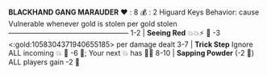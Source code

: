 __**BLACKHAND GANG MARAUDER**__
❤️ : 8
💰 : 2 Higuard Keys
Behavior: cause Vulnerable whenever gold is stolen per gold stolen
—————————————————
1-2   | **Seeing Red** 💥💥⚡ 🔀 -3 <:gold:1058304371940655185> per damage dealt
3-7   | **Trick Step** Ignore ALL incoming 💥 🔀 -6 🎲; Your next 💥 has 🚫🎯
8-10 | **Sapping Powder** (-2 🎲) ALL players gain -2 🔷